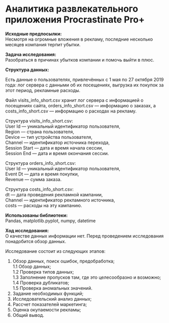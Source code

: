 # Аналитика развлекательного приложения Procrastinate Pro+
**Исходные предпосылки:**\
Несмотря на огромные вложения в рекламу, последние несколько месяцев компания терпит убытки.

**Задача исследования:**\
Разобраться в причинах убытков компании и помочь выйти в плюс.

**Структура данных:**

Есть данные о пользователях, привлечённых с 1 мая по 27 октября 2019 года:
лог сервера с данными об их посещениях,
выгрузка их покупок за этот период,
рекламные расходы.

Файл visits_info_short.csv хранит лог сервера с информацией о посещениях сайта, orders_info_short.csv — информацию о заказах, а costs_info_short.csv — информацию о расходах на рекламу.

Структура visits_info_short.csv:\
User Id — уникальный идентификатор пользователя,\
Region — страна пользователя,\
Device — тип устройства пользователя,\
Channel — идентификатор источника перехода,\
Session Start — дата и время начала сессии,\
Session End — дата и время окончания сессии.

Структура orders_info_short.csv:\
User Id — уникальный идентификатор пользователя,\
Event Dt — дата и время покупки,\
Revenue — сумма заказа.

Структура costs_info_short.csv:\
dt — дата проведения рекламной кампании,\
Channel — идентификатор рекламного источника,\
costs — расходы на эту кампанию.

**Использованы библиотеки:**\
Pandas, matplotlib.pyplot, numpy, datetime

**Ход исследования:**\
О качестве данных информации нет. Перед проведением исследования понадобится обзор данных.

Исследование состоит из следующих этапов:

1. Обзор данных, поиск ошибок, предобработка;\
1.1 Обзор данных;\
1.2 Проверка типов данных;\
1.3 Заполнение пропусков там, где это целесообразно и возможно;\
1.4 Проверка дубликатов;\
1.5 Проверка аномальных значений.
2. Задание необходимых функций;
3. Исследовательский анализ данных;
4. Рассчет показателей маркетинга;
5. Оценка окупаемости рекламы;
6. Общий вывод.
